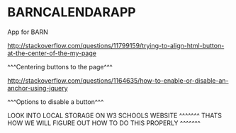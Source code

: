 # BARNCALENDARAPP
App for BARN

http://stackoverflow.com/questions/11799159/trying-to-align-html-button-at-the-center-of-the-my-page

^^^Centering buttons to the page^^^


http://stackoverflow.com/questions/1164635/how-to-enable-or-disable-an-anchor-using-jquery

^^^Options to disable a button^^^



  <script>
  localStorage.setItem("base", "grey");
  localStorage.KA = "grey";
  localStorage.setItem("ETA", "btnETA");
  localStorage.FA = "grey";
  localStorage.J = "grey";
  localStorage.P = "grey";
  localStorage.MM = "grey";
  localStorage.WW = "grey";
  localStorage.WR = "grey";
  localStorage.BA = "grey";
  localStorage.GA = "grey";
  </script>

  <script>
  document.getElementById("doit").onclick = function() {myFunction()};
  function myFunction() {
    document.getElementById(localStorage.getItem("base")).id = localStorage.getItem("ETA");
    if (localStorage.getItem("ETA") === "btnETA")
    {
      localStorage.setItem("ETA", "grey");
    }
  }
  </script>


LOOK INTO LOCAL STORAGE ON W3 SCHOOLS WEBSITE
^^^^^^^ THATS HOW WE WILL FIGURE OUT HOW TO DO THIS PROPERLY ^^^^^^^
